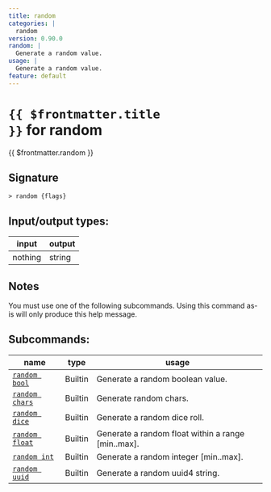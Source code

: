 ```yaml
---
title: random
categories: |
  random
version: 0.90.0
random: |
  Generate a random value.
usage: |
  Generate a random value.
feature: default
---
```


<!-- This file is automatically generated. Please edit the command in https://github.com/nushell/nushell instead. -->

# <code>{{ $frontmatter.title }}</code> for random

<div class='command-title'>{{ $frontmatter.random }}</div>

## Signature

`> random {flags} `

## Input/output types:

| input   | output |
| ------- | ------ |
| nothing | string |

## Notes

You must use one of the following subcommands. Using this command as-is will only produce this help message.

## Subcommands:

| name                                          | type    | usage                                              |
| --------------------------------------------- | ------- | -------------------------------------------------- |
| [`random bool`](/commands/docs/random_bool)   | Builtin | Generate a random boolean value.                   |
| [`random chars`](/commands/docs/random_chars) | Builtin | Generate random chars.                             |
| [`random dice`](/commands/docs/random_dice)   | Builtin | Generate a random dice roll.                       |
| [`random float`](/commands/docs/random_float) | Builtin | Generate a random float within a range [min..max]. |
| [`random int`](/commands/docs/random_int)     | Builtin | Generate a random integer [min..max].              |
| [`random uuid`](/commands/docs/random_uuid)   | Builtin | Generate a random uuid4 string.                    |
